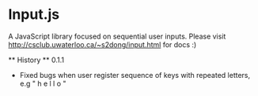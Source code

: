 Input.js
========

A JavaScript library focused on sequential user inputs.
Please visit http://csclub.uwaterloo.ca/~s2dong/input.html for docs :)

** History **
0.1.1
* Fixed bugs when user register sequence of keys with repeated letters, e.g " h e l l o "
